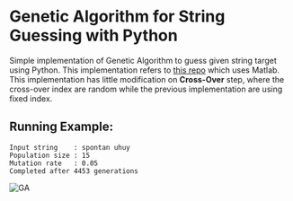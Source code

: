 # Genetic Algorithm for String Guessing with Python
Simple implementation of Genetic Algorithm to guess given string target using Python.
This implementation refers to [this repo](https://github.com/kelasterbuka/matlab_advanced_GA) which uses Matlab.
This implementation has little modification on **Cross-Over** step, where the cross-over index are random while the previous implementation are using fixed index.

## Running Example:
```
Input string    : spontan uhuy
Population size : 15
Mutation rate   : 0.05
Completed after 4453 generations
```


![GA](https://user-images.githubusercontent.com/70200533/152924922-a2f0b70c-7284-4f95-acb6-7fd887ad6ff0.gif)
